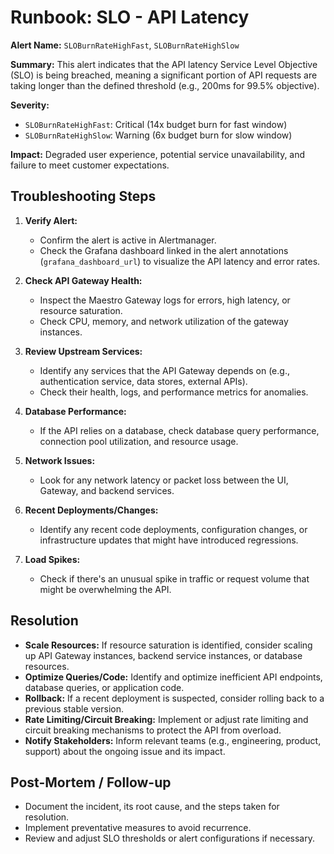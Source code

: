 # Runbook: SLO - API Latency

**Alert Name:** `SLOBurnRateHighFast`, `SLOBurnRateHighSlow`

**Summary:** This alert indicates that the API latency Service Level Objective (SLO) is being breached, meaning a significant portion of API requests are taking longer than the defined threshold (e.g., 200ms for 99.5% objective).

**Severity:**

- `SLOBurnRateHighFast`: Critical (14x budget burn for fast window)
- `SLOBurnRateHighSlow`: Warning (6x budget burn for slow window)

**Impact:** Degraded user experience, potential service unavailability, and failure to meet customer expectations.

## Troubleshooting Steps

1.  **Verify Alert:**
    - Confirm the alert is active in Alertmanager.
    - Check the Grafana dashboard linked in the alert annotations (`grafana_dashboard_url`) to visualize the API latency and error rates.

2.  **Check API Gateway Health:**
    - Inspect the Maestro Gateway logs for errors, high latency, or resource saturation.
    - Check CPU, memory, and network utilization of the gateway instances.

3.  **Review Upstream Services:**
    - Identify any services that the API Gateway depends on (e.g., authentication service, data stores, external APIs).
    - Check their health, logs, and performance metrics for anomalies.

4.  **Database Performance:**
    - If the API relies on a database, check database query performance, connection pool utilization, and resource usage.

5.  **Network Issues:**
    - Look for any network latency or packet loss between the UI, Gateway, and backend services.

6.  **Recent Deployments/Changes:**
    - Identify any recent code deployments, configuration changes, or infrastructure updates that might have introduced regressions.

7.  **Load Spikes:**
    - Check if there's an unusual spike in traffic or request volume that might be overwhelming the API.

## Resolution

- **Scale Resources:** If resource saturation is identified, consider scaling up API Gateway instances, backend service instances, or database resources.
- **Optimize Queries/Code:** Identify and optimize inefficient API endpoints, database queries, or application code.
- **Rollback:** If a recent deployment is suspected, consider rolling back to a previous stable version.
- **Rate Limiting/Circuit Breaking:** Implement or adjust rate limiting and circuit breaking mechanisms to protect the API from overload.
- **Notify Stakeholders:** Inform relevant teams (e.g., engineering, product, support) about the ongoing issue and its impact.

## Post-Mortem / Follow-up

- Document the incident, its root cause, and the steps taken for resolution.
- Implement preventative measures to avoid recurrence.
- Review and adjust SLO thresholds or alert configurations if necessary.
